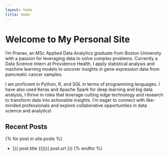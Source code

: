 ```yaml
---
layout: home
title: Home
---
```

# Welcome to My Personal Site

I’m Pranav, an MSc Applied Data Analytics graduate from Boston University with a passion for leveraging data to solve complex problems. Currently a Data Science Intern at Providence Health, I apply statistical analysis and machine learning models to uncover insights in gene expression data from pancreatic cancer samples.

I am proficient in Python, R, and SQL in terms of programming languages. I have also used Keras and Apache Spark for deep learning and big data analysis, I thrive in roles that leverage cutting edge technology and research to transform data into actionable insights. I’m eager to connect with like-minded professionals and explore collaborative opportunities in data science and analytics!

## Recent Posts

{% for post in site.posts %}

- [{{ post.title }}]({{ post.url }})
{% endfor %}

